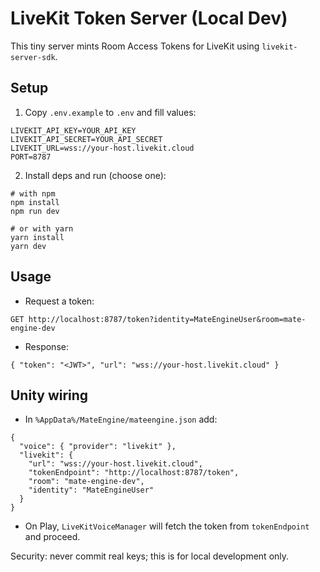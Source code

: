 # LiveKit Token Server (Local Dev)

This tiny server mints Room Access Tokens for LiveKit using `livekit-server-sdk`.

## Setup
1. Copy `.env.example` to `.env` and fill values:
```
LIVEKIT_API_KEY=YOUR_API_KEY
LIVEKIT_API_SECRET=YOUR_API_SECRET
LIVEKIT_URL=wss://your-host.livekit.cloud
PORT=8787
```
2. Install deps and run (choose one):
```
# with npm
npm install
npm run dev

# or with yarn
yarn install
yarn dev
```

## Usage
- Request a token:
```
GET http://localhost:8787/token?identity=MateEngineUser&room=mate-engine-dev
```
- Response:
```
{ "token": "<JWT>", "url": "wss://your-host.livekit.cloud" }
```

## Unity wiring
- In `%AppData%/MateEngine/mateengine.json` add:
```
{
  "voice": { "provider": "livekit" },
  "livekit": {
    "url": "wss://your-host.livekit.cloud",
    "tokenEndpoint": "http://localhost:8787/token",
    "room": "mate-engine-dev",
    "identity": "MateEngineUser"
  }
}
```
- On Play, `LiveKitVoiceManager` will fetch the token from `tokenEndpoint` and proceed.

Security: never commit real keys; this is for local development only.